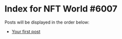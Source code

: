 # Index for NFT World #6007
Posts will be displayed in the order below:

- [Your first post](./001-first.md)

